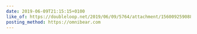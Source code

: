 ```yaml
---
date: 2019-06-09T21:15:15+0100
like_of: https://doubleloop.net/2019/06/09/5764/attachment/1560092590886/
posting_method: https://omnibear.com
---
```

